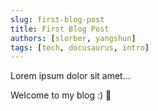 ```yaml
---
slug: first-blog-post
title: First Blog Post
authors: [slorber, yangshun]
tags: [tech, docusaurus, intro]
---
```


Lorem ipsum dolor sit amet...

Welcome to my blog :) 🚀
